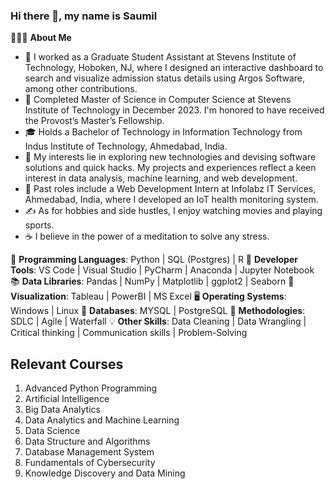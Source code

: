 ### Hi there 👋, my name is Saumil

👨🏻‍💻 **About Me**
- 💼 I worked as a Graduate Student Assistant at Stevens Institute of Technology, Hoboken, NJ, where I designed an interactive dashboard to search and visualize admission status details using Argos Software, among other contributions.
- 🔭 Completed Master of Science in Computer Science at Stevens Institute of Technology in December 2023. I'm honored to have received the Provost’s Master’s Fellowship.
- 🎓 Holds a Bachelor of Technology in Information Technology from Indus Institute of Technology, Ahmedabad, India.
- 🤔 My interests lie in exploring new technologies and devising software solutions and quick hacks. My projects and experiences reflect a keen interest in data analysis, machine learning, and web development.
- 💼 Past roles include a Web Development Intern at Infolabz IT Services, Ahmedabad, India, where I developed an IoT health monitoring system.
- ✍️ As for hobbies and side hustles, I enjoy watching movies and playing sports.
- ☕ I believe in the power of a meditation to solve any stress.


🐍 **Programming Languages**: Python | SQL (Postgres) | R
🔨 **Developer Tools**: VS Code | Visual Studio | PyCharm | Anaconda | Jupyter Notebook
📚 **Data Libraries**: Pandas | NumPy | Matplotlib | ggplot2 | Seaborn
🎨 **Visualization**: Tableau | PowerBI | MS Excel
🖥 **Operating Systems**: Windows | Linux
💾 **Databases**: MYSQL | PostgreSQL
🚀 **Methodologies**: SDLC | Agile | Waterfall
💡 **Other Skills**: Data Cleaning | Data Wrangling | Critical thinking | Communication skills | Problem-Solving



## Relevant Courses

1. Advanced Python Programming
2. Artificial Intelligence
3. Big Data Analytics
4. Data Analytics and Machine Learning
5. Data Science
6. Data Structure and Algorithms
7. Database Management System
8. Fundamentals of Cybersecurity
9. Knowledge Discovery and Data Mining







